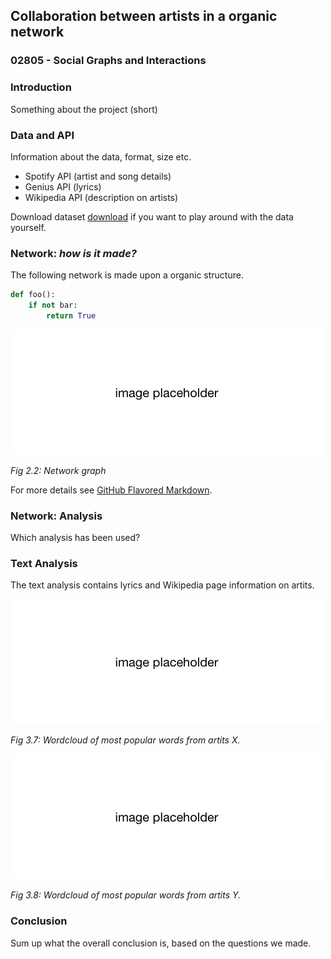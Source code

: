 ## Collaboration between artists in a organic network
### 02805 - Social Graphs and Interactions

### Introduction
Something about the project (short) 

### Data and API
Information about the data, format, size etc.

- Spotify API (artist and song details)
- Genius API (lyrics)
- Wikipedia API (description on artists)

Download dataset [download](https://github.com/marialyck/SocialGraphs/edit/master/index.md) if you want to play around with the data yourself.

### Network: _how is it made?_

The following network is made upon a organic structure.


```python
def foo():
    if not bar:
        return True

```

![Image](https://github.com/marialyck/SocialGraphs/blob/master/placeholder.png)

_Fig 2.2: Network graph_

For more details see [GitHub Flavored Markdown](https://guides.github.com/features/mastering-markdown/).

### Network: Analysis
Which analysis has been used?


### Text Analysis
The text analysis contains lyrics and Wikipedia page information on artits.

![Image](https://github.com/marialyck/SocialGraphs/blob/master/placeholder.png)

_Fig 3.7: Wordcloud of most popular words from artits X._

![Image](https://github.com/marialyck/SocialGraphs/blob/master/placeholder.png)

_Fig 3.8: Wordcloud of most popular words from artits Y._


### Conclusion
Sum up what the overall conclusion is, based on the questions we made.
